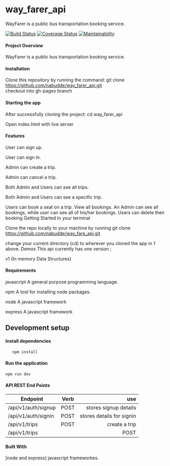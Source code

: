 # way_farer_api
WayFarer is a public bus transportation booking service.

[![Build Status](https://travis-ci.org/nabudde/way_farer_api.svg?branch=develop)](https://travis-ci.org/nabudde/way_farer_api)              [![Coverage Status](https://coveralls.io/repos/github/nabudde/way_farer_api/badge.svg?branch=develop)](https://coveralls.io/github/nabudde/way_farer_api?branch=develop)                [![Maintainability](https://api.codeclimate.com/v1/badges/bfaaaed9801bf057658a/maintainability)](https://codeclimate.com/github/nabudde/way_farer_api/maintainability)    
#### Project Overview 
WayFarer is a public bus transportation booking service.       
#### Installation    
Clone this repository by running the command:
git clone https://github.com/nabudde/way_farer_api.git    
checkout into gh-pages branch    
#### Starting the app
After successfully cloning the project: cd way_farer_api

Open index.html with live server    
#### Features
User can sign up.

User can sign in.

Admin can create a trip.

Admin can cancel a trip.

Both Admin and Users can see all trips.

Both Admin and Users can see a specific trip.

Users can book a seat on a trip.
View all bookings. An Admin can see all bookings, while user can see all of his/her
bookings.
Users can delete their booking
Getting Started
In your terminal

Clone the repo locally to your machine by running git clone https://github.com/nabudde/way_fare_api.git

change your current directory (cd) to wherever you cloned the app in 1 above.
Demos
This api currently has one  version ;

v1 (In memory Data Structures)
#### Requirements
javascript A general purpose programming language.

npm A tool for installing node packages.

node A javascript framework

express A javascript framework
## Development setup
#### Install dependencies
       npm install
#### Run the application
    npm run dev

#### API REST End Points

| Endpoint             | Verb           | use                                  |
| ---------------------|:--------------:| ------------------------------------:|
| /api/v1/auth/signup  |   POST         | stores signup details                |
| /api/v1/auth/signin  |   POST         | stores details for signin            |
| /api/v1/trips        |   POST         | create  a trip                       |
| /api/v1/trips  |     |   POST         | create  a trip                       |

#### Built With
[node and express] javascript frameworkes.



